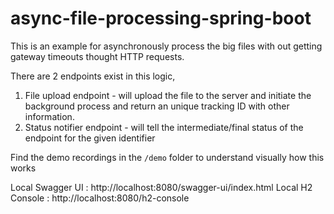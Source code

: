 # async-file-processing-spring-boot

This is an example for asynchronously process the big files with out getting gateway timeouts thought HTTP requests.

There are 2 endpoints exist in this logic,

1. File upload endpoint - will upload the file to the server and initiate the background process and return an unique tracking ID with other information.
2. Status notifier endpoint - will tell the intermediate/final status of the endpoint for the given identifier


Find the demo recordings in the `/demo` folder to understand visually how this works

Local Swagger UI : http://localhost:8080/swagger-ui/index.html
Local H2 Console : http://localhost:8080/h2-console